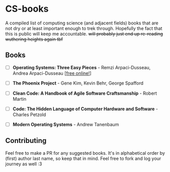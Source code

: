 # CS-books
A compiled list of computing science (and adjacent fields) books that are not dry or at least important enough to trek through. Hopefully the fact that this is public will keep me accountable. ~~will probably just end up re-reading wuthering heights again tbf~~

## Books
- [ ] **Operating Systems: Three Easy Pieces** - Remzi Arpaci-Dusseau, Andrea Arpaci-Dusseau [[free online!](https://pages.cs.wisc.edu/~remzi/OSTEP/)]
- [ ] **The Phoenix Project** - Gene Kim, Kevin Behr, George Spafford
- [ ] **Clean Code: A Handbook of Agile Software Craftsmanship** - Robert Martin
- [ ] **Code: The Hidden Language of Computer Hardware and Software** - Charles Petzold
- [ ] **Modern Operating Systems** - Andrew Tanenbaum


## Contributing
Feel free to make a PR for any suggested books. It's in alphabetical order by (first) author last name, so keep that in mind. Feel free to fork and log your journey as well :3
